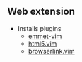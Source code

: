 ## Web extension

* Installs plugins
    - [emmet-vim](https://github.com/mattn/emmet-vim)
    - [html5.vim](https://github.com/othree/html5.vim)
    - [browserlink.vim](https://github.com/jaxbot/browserlink.vim)

